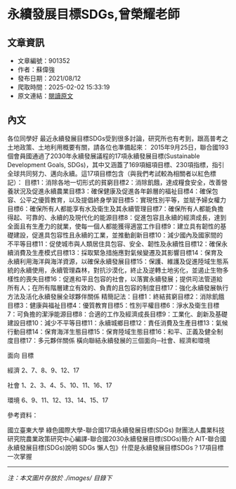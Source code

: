 # 永續發展目標SDGs,曾榮耀老師

## 文章資訊
- 文章編號：901352
- 作者：蘇偉強
- 發布日期：2021/08/12
- 爬取時間：2025-02-02 15:33:19
- 原文連結：[閱讀原文](https://real-estate.get.com.tw/Columns/detail.aspx?no=901352)

## 內文
各位同學好
最近永續發展目標SDGs受到很多討論，研究所也有考到，跟高普考之土地政策、土地利用概要有關，請各位也準備起來：
2015年9月25日，聯合國193個會員國通過了2030年永續發展議程的17項永續發展目標(Sustainable Development Goals, SDGs)，其中又涵蓋了169項細項目標、230項指標，指引全球共同努力、邁向永續。這17項目標包含（與我們考試較為相關者以紅色標記）：
目標1：消除各地一切形式的貧窮目標2：消除飢餓，達成糧食安全，改善營養狀況及促進永續農業目標3：確保健康及促進各年齡層的福祉目標4：確保包容、公平之優質教育，以及提倡終身學習目標5：實現性別平等，並賦予婦女權力目標6：確保所有人都能享有水及衛生及其永續管理目標7：確保所有人都能負擔得起、可靠的、永續的及現代化的能源目標8：促進包容且永續的經濟成長，達到全面且有生產力的就業，使每一個人都能獲得適當工作目標9：建立具有韌性的基礎建設，促進具包容性且永續的工業，並推動創新目標10：減少國內及國家間的不平等目標11：促使城市與人類居住具包容、安全、韌性及永續性目標12：確保永續消費及生產模式目標13：採取緊急措施應對氣候變遷及其影響目標14：保育及永續利用海洋與海洋資源，以確保永續發展目標15：保護、維護及促進陸域生態系統的永續使用，永續管理森林，對抗沙漠化，終止及逆轉土地劣化，並遏止生物多樣性的喪失目標16：促進和平且包容的社會，以落實永續發展；提供司法管道給所有人；在所有階層建立有效的、負責的且包容的制度目標17：強化永續發展執行方法及活化永續發展全球夥伴關係
精簡記法：目標1：終結貧窮目標2：消除飢餓目標3：健康與福祉目標4：優質教育目標5：性別平權目標6：淨水及衛生目標7：可負擔的潔淨能源目標8：合適的工作及經濟成長目標9：工業化、創新及基礎建設目標10：減少不平等目標11：永續城鄉目標12：責任消費及生產目標13：氣候行動目標14：保育海洋生態目標15：保育陸域生態目標16：和平、正義及健全制度目標17：多元夥伴關係
橫向聯結永續發展的三個面向─社會、經濟和環境



面向
目標


經濟 
2、7、8、9、12、17


社會 
1、2、3、4、5、10、11、16、17


環境 
6、9、11、12、13、14、15、17



參考資料：

國立臺東大學 綠色國際大學-聯合國17項永續發展目標(SDGs) 
財團法人農業科技研究院農業政策研究中心編譯-聯合國2030永續發展目標(SDGs)簡介 
AIT-聯合國永續發展目標(SDGs)說明 
SDGs 懶人包》什麼是永續發展目標SDGs？17項目標一次掌握

---
*注：本文圖片存放於 ./images/ 目錄下*

